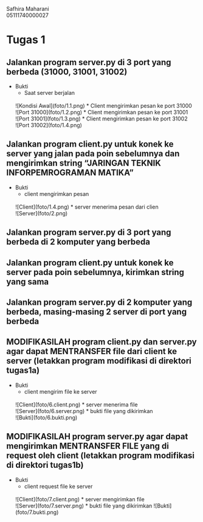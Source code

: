 Safhira Maharani <br> 05111740000027 <br>

# Tugas 1
## Jalankan program server.py di 3 port yang berbeda (31000, 31001, 31002) 
* Bukti
    * Saat server berjalan
    <br>
    ![Kondisi Awal](foto/1.1.png)
    * Client mengirimkan pesan ke port 31000
    <br>
    ![Port 31000](foto/1.2.png)
    * Client mengirimkan pesan ke port 31001
    <br>
    ![Port 31001](foto/1.3.png)
    * Client mengirimkan pesan ke port 31002
    <br>
    ![Port 31002](foto/1.4.png)


## Jalankan program client.py untuk konek ke server yang jalan pada poin sebelumnya dan mengirimkan string “JARINGAN TEKNIK INFORPEMROGRAMAN MATIKA” 
* Bukti
    * client mengirimkan pesan
    <br>
    ![Client](foto/1.4.png)
    * server menerima pesan dari clien
    <br>
    ![Server](foto/2.png)
    

## Jalankan program server.py di 3 port yang berbeda di 2 komputer yang berbeda 

## Jalankan program client.py untuk konek ke server pada poin sebelumnya, kirimkan string yang sama 

## Jalankan program server.py di 2 komputer yang berbeda, masing-masing 2 server di port yang berbeda 

## MODIFIKASILAH program client.py dan server.py agar dapat MENTRANSFER file dari client ke server (letakkan program modifikasi di direktori tugas1a)
* Bukti
    * client mengirim file ke server
    <br>
    ![Client](foto/6.client.png)
    * server menerima file
    <br>
    ![Server](foto/6.server.png)
    * bukti file yang dikirimkan
    <br>
    ![Bukti](foto/6.bukti.png)

## MODIFIKASILAH program server.py agar dapat mengirimkan MENTRANSFER FILE yang di request oleh client (letakkan program modifikasi di direktori tugas1b) 
* Bukti
    * client request file ke server
    <br>
    ![Client](foto/7.client.png)
    * server mengirimkan file
    <br>
    ![Server](foto/7.server.png)
    * bukti file yang dikirimkan
    ![Bukti](foto/7.bukti.png)